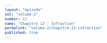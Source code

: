 ```yaml
---
layout: "episode"
set: "volume-2"
number: 12
name: "Chapitre 12 : Infraction"
permalink: "volume-2/chapitre-12-infraction"
published: true
---
```

